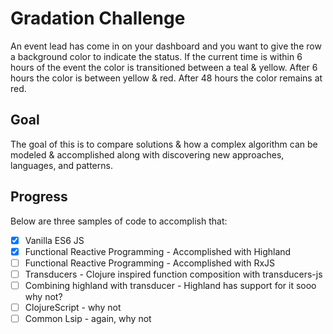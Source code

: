 # Gradation Challenge
An event lead has come in on your dashboard and you want to give the row a background color to indicate the status. If the current time is within 6 hours of the event the color is transitioned between a teal & yellow. After 6 hours the color is between yellow & red. After 48 hours the color remains at red.

## Goal
The goal of this is to compare solutions & how a complex algorithm can be modeled & accomplished along with discovering new approaches, languages, and patterns.

## Progress
Below are three samples of code to accomplish that:
- [X] Vanilla ES6 JS
- [X] Functional Reactive Programming - Accomplished with Highland
- [ ] Functional Reactive Programming - Accomplished with RxJS
- [ ] Transducers - Clojure inspired function composition with transducers-js
- [ ] Combining highland with transducer - Highland has support for it sooo why not?
- [ ] ClojureScript - why not
- [ ] Common Lsip - again, why not